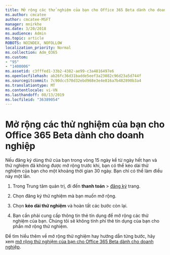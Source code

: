 ```yaml
---
title: Mở rộng các thử nghiệm của bạn cho Office 365 Beta dành cho doanh nghiệp
ms.author: cmcatee
author: cmcatee-MSFT
manager: mnirkhe
ms.date: 3/20/2018
ms.audience: Admin
ms.topic: article
ROBOTS: NOINDEX, NOFOLLOW
localization_priority: Normal
ms.collection: Adm_O365
ms.custom:
- "95"
- "1400006"
ms.assetid: c3fffed1-33b2-4382-ae99-c3a4816497e6
ms.openlocfilehash: ab26fc36d31badde5eef3a23082c96d23a5d744f
ms.sourcegitcommit: 7c90dcc570d32ebd968e3e4e816a7b482890b3a4
ms.translationtype: MT
ms.contentlocale: vi-VN
ms.lasthandoff: 08/13/2019
ms.locfileid: "36389054"
---
```

# <a name="extend-your-trial-for-office-365-for-business"></a>Mở rộng các thử nghiệm của bạn cho Office 365 Beta dành cho doanh nghiệp

Nếu đăng ký dùng thử của bạn trong vòng 15 ngày kể từ ngày hết hạn và thử nghiệm đã không được mở rộng trước khi, bạn có thể kéo dài thử nghiệm của bạn cho một khoảng thời gian 30 ngày. Bạn chỉ có thể làm điều này một lần.
  
1. Trong Trung tâm quản trị, đi đến **thanh toán** \> [đăng ký](https://go.microsoft.com/fwlink/p/?linkid=842054) trang.

2. Chọn đăng ký thử nghiệm mà bạn muốn mở rộng.

3. Chọn **kéo dài thử nghiệm** và hoàn tất các bước còn lại.

4. Bạn cần phải cung cấp thông tin thẻ tín dụng để mở rộng các thử nghiệm của bạn. Chúng tôi sẽ không tính phí thẻ tín dụng của bạn cho phần mở rộng thử nghiệm.

Để tìm hiểu thêm về mở rộng thử nghiệm hay hướng dẫn từng bước, hãy xem [mở rộng thử nghiệm của bạn cho Office 365 Beta dành cho doanh nghiệp](https://docs.microsoft.com/en-us/office365/admin/subscriptions-and-billing/extend-your-trial).